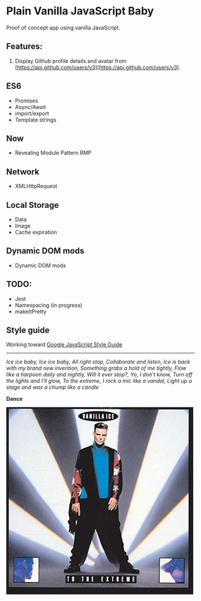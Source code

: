 # Plain Vanilla JavaScript Baby

Proof of concept app using vanilla JavaScript.

## Features:

1. Display Github profile details and avatar from [https://api.github.com/users/v3](https://api.github.com/users/v3).

## ES6
* Promises
* Async/Await
* import/export
* Template strings

## Now
* Revealing Module Pattern RMP

## Network
* XMLHttpRequest

## Local Storage
* Data
* Image
* Cache expiration

## Dynamic DOM mods
* Dynamic DOM mods

## TODO:

* Jest
* Namespacing (in progress)
* makeItPretty

## Style guide

Working toward [Google JavaScript Style Guide](https://google.github.io/styleguide/jsguide.html#introduction)

<hr>

*Ice ice baby, Ice ice baby, All right stop, Collaborate and listen, Ice is back with my brand new invention, Something grabs a hold of me tightly, Flow like a harpoon daily and nightly, Will it ever stop?, Yo, I don't know, Turn off the lights and I'll glow, To the extreme, I rock a mic like a vandal, Light up a stage and wax a chump like a candle*

**Dance**

![Vanilla Ice - To The Extreme album cover](vi.jpg)